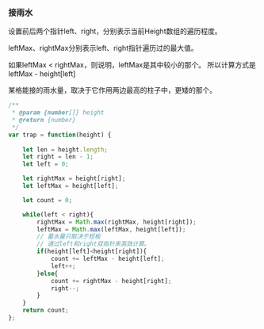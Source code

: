 


### 接雨水

设置前后两个指针left、right，分别表示当前Height数组的遍历程度。

leftMax、rightMax分别表示left、right指针遍历过的最大值。

如果leftMax < rightMax，则说明，leftMax是其中较小的那个。
所以计算方式是 leftMax - height[left]

某格能接的雨水量，取决于它作用两边最高的柱子中，更矮的那个。

```js
/**
 * @param {number[]} height
 * @return {number}
 */
var trap = function(height) {
    
    let len = height.length;
    let right = len - 1;
    let left = 0;

    let rightMax = height[right];
    let leftMax = height[left];

    let count = 0;

    while(left < right){
        rightMax = Math.max(rightMax, height[right]);
        leftMax = Math.max(leftMax, height[left]);
        // 蓄水量只取决于短板
        // 通过left和right双指针来高效计算。
        if(height[left]<height[right]){
            count += leftMax - height[left];
            left++;
        }else{
            count += rightMax - height[right];
            right--;
        }
    }
    return count;
};
```
